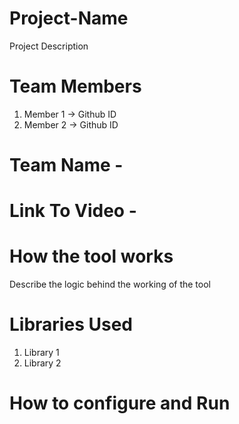 # Project-Name
Project Description

# Team Members
1) Member 1    ->  Github ID
1) Member 2    ->  Github ID

# Team Name - 

# Link To Video - 

# How the tool works
Describe the logic behind the working of the tool

# Libraries Used
1) Library 1
2) Library 2

# How to configure and Run

